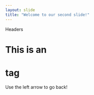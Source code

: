 ```yaml
---
layout: slide
title: "Welcome to our second slide!"
---
```

Headers

# This is an <h1> tag
Use the left arrow to go back!
